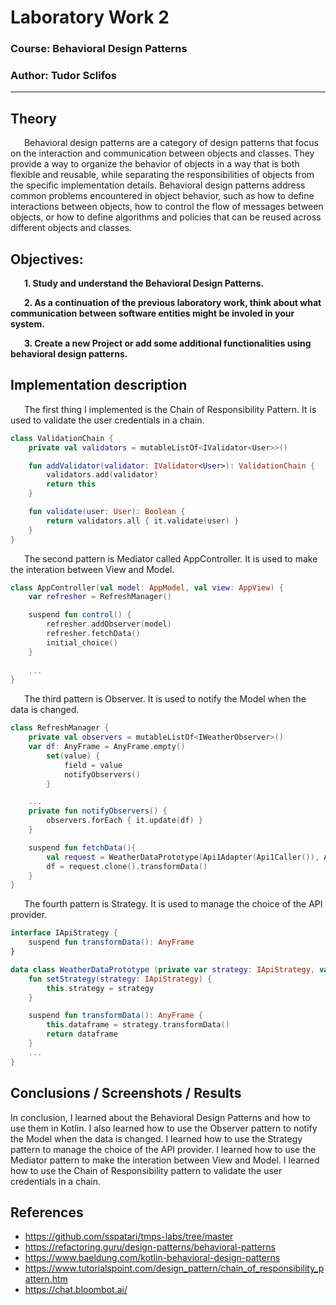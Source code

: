 # Laboratory Work 2

### Course: Behavioral Design Patterns
### Author: Tudor Sclifos

----

## Theory
&ensp; &ensp; Behavioral design patterns are a category of design patterns that focus on the interaction and communication between objects and classes. They provide a way to organize the behavior of objects in a way that is both flexible and reusable, while separating the responsibilities of objects from the specific implementation details. Behavioral design patterns address common problems encountered in object behavior, such as how to define interactions between objects, how to control the flow of messages between objects, or how to define algorithms and policies that can be reused across different objects and classes.

## Objectives:

&ensp; &ensp; __1. Study and understand the Behavioral Design Patterns.__

&ensp; &ensp; __2. As a continuation of the previous laboratory work, think about what communication between software entities might be involed in your system.__

&ensp; &ensp; __3. Create a new Project or add some additional functionalities using behavioral design patterns.__

## Implementation description

&ensp; &ensp; The first thing I implemented is the Chain of Responsibility Pattern. It is used to validate the user credentials in a chain.
```kotlin
class ValidationChain {
    private val validators = mutableListOf<IValidator<User>>()

    fun addValidator(validator: IValidator<User>): ValidationChain {
        validators.add(validator)
        return this
    }

    fun validate(user: User): Boolean {
        return validators.all { it.validate(user) }
    }
}
```

&ensp; &ensp; The second pattern is Mediator called AppController. It is used to make the interation between View and Model.
```kotlin
class AppController(val model: AppModel, val view: AppView) {
    var refresher = RefreshManager()

    suspend fun control() {
        refresher.addObserver(model)
        refresher.fetchData()
        initial_choice()
    }
    
    ...
}
```
&ensp; &ensp; The third pattern is Observer. It is used to notify the Model when the data is changed.
```kotlin
class RefreshManager {
    private val observers = mutableListOf<IWeatherObserver>()
    var df: AnyFrame = AnyFrame.empty()
        set(value) {
            field = value
            notifyObservers()
        }

    ...
    private fun notifyObservers() {
        observers.forEach { it.update(df) }
    }

    suspend fun fetchData(){
        val request = WeatherDataPrototype(Api1Adapter(Api1Caller()), AnyFrame.empty())
        df = request.clone().transformData()
    }
}
```

&ensp; &ensp; The fourth pattern is Strategy. It is used to manage the choice of the API provider.
```kotlin
interface IApiStrategy {
    suspend fun transformData(): AnyFrame
}

data class WeatherDataPrototype (private var strategy: IApiStrategy, var dataframe:AnyFrame) : IWeatherDataPrototype{
    fun setStrategy(strategy: IApiStrategy) {
        this.strategy = strategy
    }

    suspend fun transformData(): AnyFrame {
        this.dataframe = strategy.transformData()
        return dataframe
    }
    ...
}
```

## Conclusions / Screenshots / Results
In conclusion, I learned about the Behavioral Design Patterns and how to use them in Kotlin. I also learned how to use the Observer pattern to notify the Model when the data is changed. I learned how to use the Strategy pattern to manage the choice of the API provider. I learned how to use the Mediator pattern to make the interation between View and Model. I learned how to use the Chain of Responsibility pattern to validate the user credentials in a chain.

## References
* https://github.com/sspatari/tmps-labs/tree/master
* https://refactoring.guru/design-patterns/behavioral-patterns
* https://www.baeldung.com/kotlin-behavioral-design-patterns
* https://www.tutorialspoint.com/design_pattern/chain_of_responsibility_pattern.htm
* https://chat.bloombot.ai/